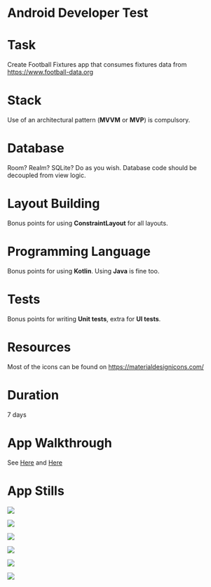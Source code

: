 # Android Developer Test

# Task

Create Football Fixtures app that consumes fixtures data from https://www.football-data.org

# Stack

Use of an architectural pattern (**MVVM** or **MVP**) is compulsory.

# Database

Room? Realm? SQLite? Do as you wish. Database code should be decoupled from view logic.

# Layout Building

Bonus points for using **ConstraintLayout** for all layouts.

# Programming Language

Bonus points for using **Kotlin**. Using **Java** is fine too.

# Tests

Bonus points for writing **Unit tests**, extra for **UI tests**.

# Resources

Most of the icons can be found on https://materialdesignicons.com/

# Duration

7 days

# App Walkthrough

See [Here](https://media.giphy.com/media/fjxPP7s7aQBVurpiJg/giphy.gif) and [Here](https://media.giphy.com/media/WgQrj8VE8Emuxv3Xhu/giphy.gif)

# App Stills
![](https://d2mxuefqeaa7sj.cloudfront.net/s_84B2F0274F1EB21AB285624EA9384FFDC9DAD72BF89B67521A78B193296362CB_1543350092788_IMAGE+2018-11-27+212127.jpg)


![](https://d2mxuefqeaa7sj.cloudfront.net/s_84B2F0274F1EB21AB285624EA9384FFDC9DAD72BF89B67521A78B193296362CB_1543350082681_IMAGE+2018-11-27+212116.jpg)

![](https://d2mxuefqeaa7sj.cloudfront.net/s_84B2F0274F1EB21AB285624EA9384FFDC9DAD72BF89B67521A78B193296362CB_1543355439724_competition-148+draggedImage.png)


![](https://d2mxuefqeaa7sj.cloudfront.net/s_84B2F0274F1EB21AB285624EA9384FFDC9DAD72BF89B67521A78B193296362CB_1543355439702_competition-157+draggedImage.png)

![](https://d2mxuefqeaa7sj.cloudfront.net/s_84B2F0274F1EB21AB285624EA9384FFDC9DAD72BF89B67521A78B193296362CB_1543355439750_competition-218+draggedImage.png)


![](https://d2mxuefqeaa7sj.cloudfront.net/s_84B2F0274F1EB21AB285624EA9384FFDC9DAD72BF89B67521A78B193296362CB_1543355439742_competition-247+draggedImage.png)


